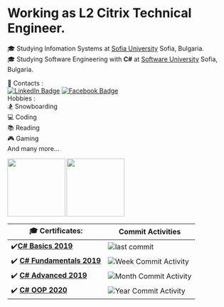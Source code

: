 # Working as L2 Citrix Technical Engineer.  
🎓 Studying Infomation Systems at [Sofia University](https://www.uni-sofia.bg/) Sofia, Bulgaria.   
🎓 Studying Software Engineering with **C#** at [Software University](https://softuni.bg/) Sofia,  Bulgaria.  

💬 Contacts :  
[![LinkedIn Badge](https://img.shields.io/badge/Milen_Dinev-0077B5?style=for-the-badge&logo=linkedin&logoColor=white&link=https://www.linkedin.com/in/dinevmilen/)](https://www.linkedin.com/in/dinevmilen/) 
 [![Facebook Badge](https://img.shields.io/badge/Milen_Dinev-1877F2?style=for-the-badge&logo=facebook&logoColor=white&link=https://www.facebook.com/mmdinev/)](https://www.facebook.com/mmdinev/)  
Hobbies :  
🏂 Snowboarding    
💻 Coding          
📚 Reading  
🎮 Gaming  
And many more...  


 <img height="130" align="left" src="https://github-readme-stats.vercel.app/api?username=MilenDinev&count_private=true&theme=tokyonight&hide=prs&show_icons=true" />
 <img height="130" src="https://github-readme-stats.vercel.app/api/top-langs/?username=MilenDinev&layout=compact&theme=tokyonight" />


 🎓 Certificates: | Commit Activities |
| --- | --- |
| :heavy_check_mark:[**C# Basics 2019**](https://softuni.bg/certificates/details/63299/ec291923)| ![last commit](https://img.shields.io/github/last-commit/MilenDinev/Soft-Uni?style=for-the-badge)|
 | :heavy_check_mark: [**C# Fundamentals 2019**](https://softuni.bg/certificates/details/69264/84b42035) | ![Week Commit Activity](https://img.shields.io/github/commit-activity/w/MilenDinev/Soft-Uni?style=for-the-badge) |
| :heavy_check_mark: [**C# Advanced 2019**](https://softuni.bg/certificates/details/72238/e49d52e8) | ![Month Commit Activity](https://img.shields.io/github/commit-activity/m/MilenDinev/Soft-Uni?style=for-the-badge) |
| :heavy_check_mark: [**C# OOP 2020**](https://softuni.bg/certificates/details/95853/299faa8e)| ![Year Commit Activity](https://img.shields.io/github/commit-activity/y/MilenDinev/Soft-Uni?style=for-the-badge) 


